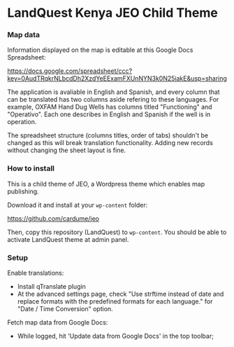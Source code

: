 # LandQuest Kenya JEO Child Theme

### Map data

Information displayed on the map is editable at this Google Docs Spreadsheet:

https://docs.google.com/spreadsheet/ccc?key=0AudTRqkrNLbcdDh2XzdYeEExamFXUnNYN3k0N25iakE&usp=sharing

The application is avaliable in English and Spanish, and every column that can be translated has two columns aside refering to these languages. For example, OXFAM Hand Dug Wells has columns titled "Functioning" and "Operativo". Each one describes in English and Spanish if the well is in operation.

The spreadsheet structure (columns titles, order of tabs) shouldn't be changed as this will break translation functionality. Adding new records without changing the sheet layout is fine.

### How to install

This is a child theme of JEO, a Wordpress theme which enables map publishing. 

Download it and install at your `wp-content` folder:

https://github.com/cardume/jeo

Then, copy this repository (LandQuest) to `wp-content`. You should be able to activate LandQuest theme at admin panel.

### Setup

Enable translations:

* Install qTranslate plugin
* At the advanced settings page, check "Use strftime instead of date and replace formats with the predefined formats for each language." for "Date / Time Conversion" option.

Fetch map data from Google Docs:

* While logged, hit 'Update data from Google Docs' in the top toolbar;
